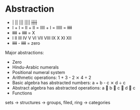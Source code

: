 # Abstraction


- |  ||  |||  ||||  ~~||||~~
- Ⅰ + Ⅰ = ⅠⅠ + ⅠⅠ = ⅠⅠⅠⅠ + Ⅰ = ⅠⅠⅠⅠⅠ = ~~ⅠⅠⅠⅠ~~
- ~~ⅠⅠⅠⅠ~~ + ~~ⅠⅠⅠⅠ~~ = Ⅹ
- Ⅰ ⅠⅠ Ⅲ Ⅳ Ⅴ Ⅵ Ⅶ ⅦⅠ Ⅸ Ⅹ Ⅺ Ⅻ
- ~~ⅠⅠⅠⅠ~~ - ~~ⅠⅠⅠⅠ~~ = zero


Major abstractions:
- Zero
- Hindu-Arabic numerals
- Positional numeral system
- Arithmetic operations: 1 + 3 - 2 ⨯ 4 ÷ 2
- Basic algebra has abstracted numbers: a + b - c ⨯ d ÷ c
- Abstract algebra has abstracted operations: a 🚌 b 🚏 c 🐀 d 👜 c
- Functions


sets -> structures -> groups, filed, ring -> categories
